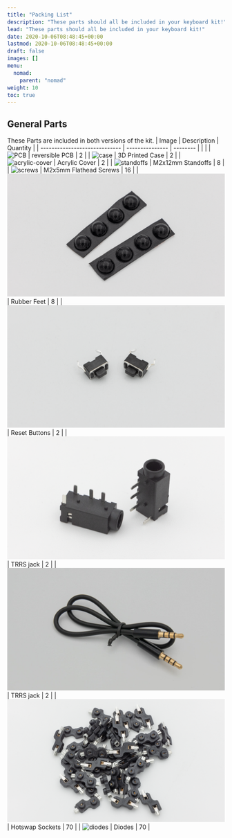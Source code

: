 ```yaml
---
title: "Packing List"
description: "These parts should all be included in your keyboard kit!"
lead: "These parts should all be included in your keyboard kit!"
date: 2020-10-06T08:48:45+00:00
lastmod: 2020-10-06T08:48:45+00:00
draft: false
images: []
menu:
  nomad:
    parent: "nomad"
weight: 10
toc: true
---
```


## General Parts

These Parts are included in both versions of the kit.
| Image | Description | Quantity |
| ----------------------------- | --------------- | -------- |
| |
| ![PCB]() | reversible PCB | 2 |
| ![case]() | 3D Printed Case | 2 |
| ![acrylic-cover]() | Acrylic Cover | 2 |
| ![standoffs]() | M2x12mm Standoffs | 8 |
| ![screws]() | M2x5mm Flathead Screws | 16 |
| ![rubber feet](feet.png) | Rubber Feet | 8 |
| ![reset button](reset.png) | Reset Buttons | 2 |
| ![trrs jack](trrs.png) | TRRS jack | 2 |
| ![trrs-cable](cable.jpg) | TRRS jack | 2 |
| ![hs-sockets](HS-sockets.png) | Hotswap Sockets | 70 |
| ![diodes]() | Diodes | 70 |
